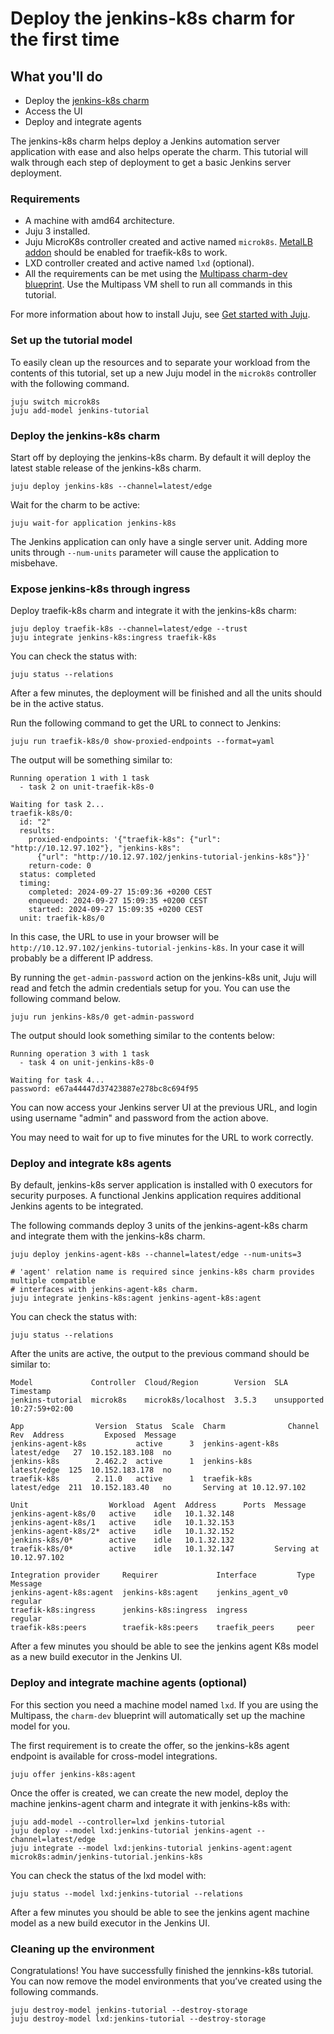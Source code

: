 # Deploy the jenkins-k8s charm for the first time

## What you'll do

- Deploy the [jenkins-k8s charm](https://charmhub.io/jenkins-k8s)
- Access the UI
- Deploy and integrate agents

The jenkins-k8s charm helps deploy a Jenkins automation server application with ease and
also helps operate the charm. This
tutorial will walk through each step of deployment to get a basic Jenkins server deployment.

### Requirements

- A machine with amd64 architecture.
- Juju 3 installed.
- Juju MicroK8s controller created and active named `microk8s`. [MetalLB addon](https://microk8s.io/docs/addon-metallb) should be enabled for traefik-k8s to work.
- LXD controller created and active named `lxd` (optional).
- All the requirements can be met using the [Multipass charm-dev blueprint](https://juju.is/docs/juju/set-up--tear-down-your-test-environment#heading--set-up---tear-down-automatically). Use the Multipass VM shell to run all commands in this tutorial.

For more information about how to install Juju, see [Get started with Juju](https://juju.is/docs/olm/get-started-with-juju).

### Set up the tutorial model

To easily clean up the resources and to separate your workload from the contents of this tutorial,
set up a new Juju model in the `microk8s` controller with the following command.

```
juju switch microk8s
juju add-model jenkins-tutorial
```

### Deploy the jenkins-k8s charm

Start off by deploying the jenkins-k8s charm. By default it will deploy the latest stable release
of the jenkins-k8s charm.

```
juju deploy jenkins-k8s --channel=latest/edge
```

Wait for the charm to be active:
```
juju wait-for application jenkins-k8s
```

The Jenkins application can only have a single server unit. Adding more units through `--num-units`
parameter will cause the application to misbehave.


### Expose jenkins-k8s through ingress

Deploy traefik-k8s charm and integrate it with the jenkins-k8s charm:
```
juju deploy traefik-k8s --channel=latest/edge --trust
juju integrate jenkins-k8s:ingress traefik-k8s
```

You can check the status with:
```
juju status --relations
```

After a few minutes, the deployment will be finished and all the units should be in 
the active status.

Run the following command to get the URL to connect to Jenkins:
```
juju run traefik-k8s/0 show-proxied-endpoints --format=yaml
```

The output will be something similar to:
```
Running operation 1 with 1 task
  - task 2 on unit-traefik-k8s-0

Waiting for task 2...
traefik-k8s/0: 
  id: "2"
  results: 
    proxied-endpoints: '{"traefik-k8s": {"url": "http://10.12.97.102"}, "jenkins-k8s":
      {"url": "http://10.12.97.102/jenkins-tutorial-jenkins-k8s"}}'
    return-code: 0
  status: completed
  timing: 
    completed: 2024-09-27 15:09:36 +0200 CEST
    enqueued: 2024-09-27 15:09:35 +0200 CEST
    started: 2024-09-27 15:09:35 +0200 CEST
  unit: traefik-k8s/0
```

In this case, the URL to use in your browser will be `http://10.12.97.102/jenkins-tutorial-jenkins-k8s`. In
your case it will probably be a different IP address.

By running the `get-admin-password` action on the jenkins-k8s unit, Juju will read and fetch the
admin credentials setup for you. You can use the following command below.

```
juju run jenkins-k8s/0 get-admin-password 
```

The output should look something similar to the contents below:

```
Running operation 3 with 1 task
  - task 4 on unit-jenkins-k8s-0

Waiting for task 4...
password: e67a44447d37423887e278bc8c694f95
```

You can now access your Jenkins server UI at the previous URL, and login using username "admin" and password from the action above.

You may need to wait for up to five minutes for the URL to work correctly.

### Deploy and integrate k8s agents

By default, jenkins-k8s server application is installed with 0 executors for security purposes.
A functional Jenkins application requires additional Jenkins agents to be integrated.

The following commands deploy 3 units of the jenkins-agent-k8s charm and integrate them with the
jenkins-k8s charm.

```
juju deploy jenkins-agent-k8s --channel=latest/edge --num-units=3

# 'agent' relation name is required since jenkins-k8s charm provides multiple compatible
# interfaces with jenkins-agent-k8s charm.
juju integrate jenkins-k8s:agent jenkins-agent-k8s:agent
```

You can check the status with:
```
juju status --relations
```

After the units are active, the output to the previous command should be similar to:
```
Model             Controller  Cloud/Region        Version  SLA          Timestamp
jenkins-tutorial  microk8s    microk8s/localhost  3.5.3    unsupported  10:27:59+02:00

App                Version  Status  Scale  Charm              Channel      Rev  Address         Exposed  Message
jenkins-agent-k8s           active      3  jenkins-agent-k8s  latest/edge   27  10.152.183.108  no       
jenkins-k8s        2.462.2  active      1  jenkins-k8s        latest/edge  125  10.152.183.178  no       
traefik-k8s        2.11.0   active      1  traefik-k8s        latest/edge  211  10.152.183.40   no       Serving at 10.12.97.102

Unit                  Workload  Agent  Address      Ports  Message
jenkins-agent-k8s/0   active    idle   10.1.32.148         
jenkins-agent-k8s/1   active    idle   10.1.32.153         
jenkins-agent-k8s/2*  active    idle   10.1.32.152         
jenkins-k8s/0*        active    idle   10.1.32.132         
traefik-k8s/0*        active    idle   10.1.32.147         Serving at 10.12.97.102

Integration provider     Requirer             Interface         Type     Message
jenkins-agent-k8s:agent  jenkins-k8s:agent    jenkins_agent_v0  regular  
traefik-k8s:ingress      jenkins-k8s:ingress  ingress           regular  
traefik-k8s:peers        traefik-k8s:peers    traefik_peers     peer     
```

After a few minutes you should be able to see the jenkins agent K8s model as a new build executor
in the Jenkins UI.


### Deploy and integrate machine agents (optional)

For this section you need a machine model named `lxd`. If you are using the Multipass, the `charm-dev` blueprint
will automatically set up the machine model for you.

The first requirement is to create the offer, so the jenkins-k8s agent endpoint is available
for cross-model integrations.

```
juju offer jenkins-k8s:agent
```

Once the offer is created, we can create the new model, deploy the machine jenkins-agent charm
and integrate it with jenkins-k8s with:
```
juju add-model --controller=lxd jenkins-tutorial
juju deploy --model lxd:jenkins-tutorial jenkins-agent --channel=latest/edge
juju integrate --model lxd:jenkins-tutorial jenkins-agent:agent microk8s:admin/jenkins-tutorial.jenkins-k8s
```

You can check the status of the lxd model with:
```
juju status --model lxd:jenkins-tutorial --relations
```

After a few minutes you should be able to see the jenkins agent machine model as a new build executor
in the Jenkins UI.


### Cleaning up the environment

Congratulations! You have successfully finished the jennkins-k8s tutorial. You can now remove the
model environments that you’ve created using the following commands.


```
juju destroy-model jenkins-tutorial --destroy-storage
juju destroy-model lxd:jenkins-tutorial --destroy-storage
```